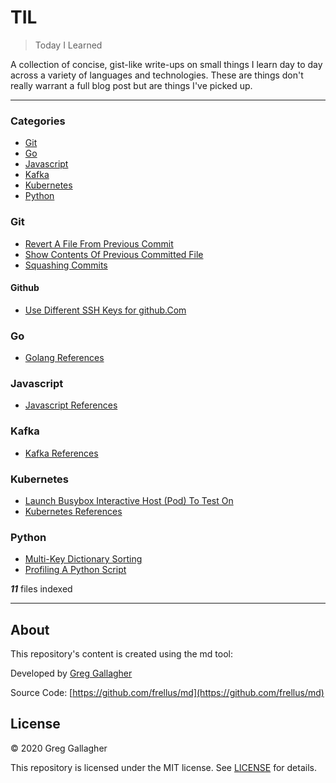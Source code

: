 # TIL

> Today I Learned


A collection of concise, gist-like write-ups on small things I learn day to day
across a variety of languages and technologies. These are things don't really
warrant a full blog post but are things I've picked up.

---

### Categories

* [Git](#git)
* [Go](#go)
* [Javascript](#javascript)
* [Kafka](#kafka)
* [Kubernetes](#kubernetes)
* [Python](#python)


### Git
- [Revert A File From Previous Commit](git/revert-a-file-from-previous-commit.md)
- [Show Contents Of Previous Committed File](git/show-contents-of-previously-committed-file.md)
- [Squashing Commits](git/squashing-commits.md)

#### Github
- [Use Different SSH Keys for github.Com](git/github/use-different-ssh-keys-for-githubcom.md)

### Go
- [Golang References](go/z-golang-references.md)

### Javascript
- [Javascript References](javascript/z-javascript-references.md)

### Kafka
- [Kafka References](kafka/z-kafka-references.md)

### Kubernetes
- [Launch Busybox Interactive Host (Pod) To Test On](kubernetes/launch-busybox-interactive-host-pod-to-test-on.md)
- [Kubernetes References](kubernetes/z-kubernetes-references.md)

### Python
- [Multi-Key Dictionary Sorting](python/multikey-dictionary-sorting.md)
- [Profiling A Python Script](python/profiling-a-python-script.md)

___11___ files indexed

---


## About

This repository's content is created using the md tool:

Developed by [Greg Gallagher](https://github.com/frellus)

Source Code: [https://github.com/frellus/md](https://github.com/frellus/md)

## License

&copy; 2020 Greg Gallagher

This repository is licensed under the MIT license. See [LICENSE](https://github.com/frellus/til/blob/master/LICENSE) for details.
